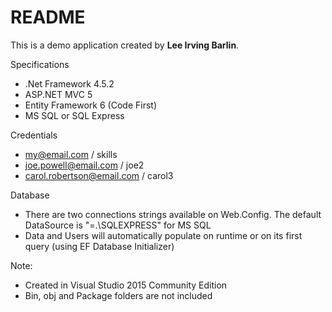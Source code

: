 # README #

This is a demo application created by **Lee Irving Barlin**.

Specifications

* .Net Framework 4.5.2
* ASP.NET MVC 5
* Entity Framework 6 (Code First)
* MS SQL or SQL Express

Credentials

* my@email.com / skills
* joe.powell@email.com / joe2
* carol.robertson@email.com / carol3

Database

* There are two connections strings available on Web.Config. The default DataSource is "=.\SQLEXPRESS" for MS SQL
* Data and Users will automatically populate on runtime or on its first query (using EF Database Initializer)

Note:

* Created in Visual Studio 2015 Community Edition
* Bin, obj and Package folders are not included
